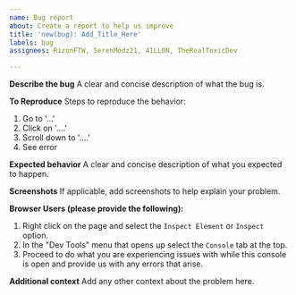 ```yaml
---
name: Bug report
about: Create a report to help us improve
title: 'new(bug): Add_Title_Here'
labels: bug
assignees: RizonFTW, SerenModz21, 41LL0N, TheRealToxicDev

---
```


**Describe the bug**
A clear and concise description of what the bug is.

**To Reproduce**
Steps to reproduce the behavior:
1. Go to '...'
2. Click on '....'
3. Scroll down to '....'
4. See error

**Expected behavior**
A clear and concise description of what you expected to happen.

**Screenshots**
If applicable, add screenshots to help explain your problem.

**Browser Users  (please provide the following):**
1. Right click on the page and select the `Inspect Element` or `Inspect` option.
2. In the "Dev Tools" menu that opens up select the `Console` tab at the top.
3. Proceed to do what you are experiencing issues with while this console is open and provide us with any errors that arise.

**Additional context**
Add any other context about the problem here.
